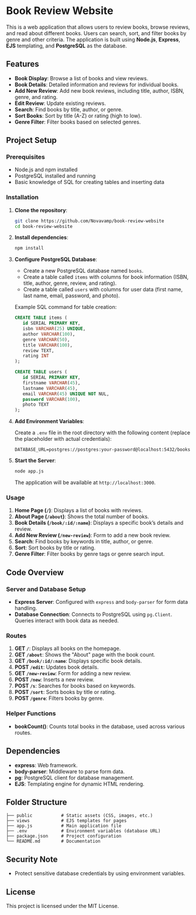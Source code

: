 # Book Review Website

This is a web application that allows users to review books, browse reviews, and read about different books. Users can search, sort, and filter books by genre and other criteria. The application is built using **Node.js**, **Express**, **EJS** templating, and **PostgreSQL** as the database.

## Features

- **Book Display**: Browse a list of books and view reviews.
- **Book Details**: Detailed information and reviews for individual books.
- **Add New Review**: Add new book reviews, including title, author, ISBN, genre, and rating.
- **Edit Review**: Update existing reviews.
- **Search**: Find books by title, author, or genre.
- **Sort Books**: Sort by title (A-Z) or rating (high to low).
- **Genre Filter**: Filter books based on selected genres.

## Project Setup

### Prerequisites

- Node.js and npm installed
- PostgreSQL installed and running
- Basic knowledge of SQL for creating tables and inserting data

### Installation

1. **Clone the repository**:

   ```bash
   git clone https://github.com/Novavamp/book-review-website
   cd book-review-website
   ```

2. **Install dependencies**:

   ```bash
   npm install
   ```

3. **Configure PostgreSQL Database**:

   - Create a new PostgreSQL database named `books`.
   - Create a table called `items` with columns for book information (ISBN, title, author, genre, review, and rating).
   - Create a table called `users` with columns for user data (first name, last name, email, password, and photo).

   Example SQL command for table creation:

   ```sql
   CREATE TABLE items (
      id SERIAL PRIMARY KEY,
      isbn VARCHAR(25) UNIQUE,
      author VARCHAR(100),
      genre VARCHAR(50),
      title VARCHAR(100),
      review TEXT,
      rating INT
   );

   CREATE TABLE users (
      id SERIAL PRIMARY KEY,
      firstname VARCHAR(45),
      lastname VARCHAR(45),
      email VARCHAR(45) UNIQUE NOT NUL,
      password VARCHAR(100),
      photo TEXT
   );
   ```

4. **Add Environment Variables**:

   Create a `.env` file in the root directory with the following content (replace the placeholder with actual credentials):

   ```plaintext
   DATABASE_URL=postgres://postgres:your-password@localhost:5432/books
   ```

5. **Start the Server**:

   ```bash
   node app.js
   ```

   The application will be available at `http://localhost:3000`.

### Usage

1. **Home Page (`/`)**: Displays a list of books with reviews.
2. **About Page (`/about`)**: Shows the total number of books.
3. **Book Details (`/book/:id/:name`)**: Displays a specific book’s details and review.
4. **Add New Review (`/new-review`)**: Form to add a new book review.
5. **Search**: Find books by keywords in title, author, or genre.
6. **Sort**: Sort books by title or rating.
7. **Genre Filter**: Filter books by genre tags or genre search input.

## Code Overview

### Server and Database Setup

- **Express Server**: Configured with `express` and `body-parser` for form data handling.
- **Database Connection**: Connects to PostgreSQL using `pg.Client`. Queries interact with book data as needed.

### Routes

1. **GET `/`**: Displays all books on the homepage.
2. **GET `/about`**: Shows the "About" page with the book count.
3. **GET `/book/:id/:name`**: Displays specific book details.
4. **POST `/edit`**: Updates book details.
5. **GET `/new-review`**: Form for adding a new review.
6. **POST `/new`**: Inserts a new review.
7. **POST `/s`**: Searches for books based on keywords.
8. **POST `/sort`**: Sorts books by title or rating.
9. **POST `/genre`**: Filters books by genre.

### Helper Functions

- **bookCount()**: Counts total books in the database, used across various routes.

## Dependencies

- **express**: Web framework.
- **body-parser**: Middleware to parse form data.
- **pg**: PostgreSQL client for database management.
- **EJS**: Templating engine for dynamic HTML rendering.

## Folder Structure

```
├── public           # Static assets (CSS, images, etc.)
├── views            # EJS templates for pages
├── app.js           # Main application file
├── .env             # Environment variables (database URL)
├── package.json     # Project configuration
└── README.md        # Documentation
```

## Security Note

- Protect sensitive database credentials by using environment variables.

## License

This project is licensed under the MIT License.
